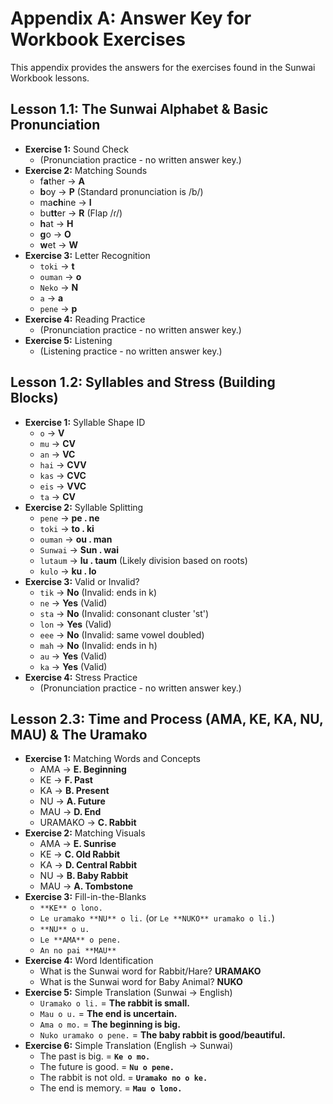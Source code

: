 
# **Appendix A: Answer Key for Workbook Exercises**

This appendix provides the answers for the exercises found in the Sunwai Workbook lessons.

## Lesson 1.1: The Sunwai Alphabet & Basic Pronunciation

*   **Exercise 1:** Sound Check
    *   (Pronunciation practice - no written answer key.)
*   **Exercise 2:** Matching Sounds
    *   f**a**ther -> **A**
    *   **b**oy -> **P** (Standard pronunciation is /b/)
    *   ma**ch**ine -> **I**
    *   bu**tt**er -> **R** (Flap /ɾ/)
    *   **h**at -> **H**
    *   **g**o -> **O**
    *   **w**et -> **W**
*   **Exercise 3:** Letter Recognition
    *   `toki` -> **t**
    *   `ouman` -> **o**
    *   `Neko` -> **N**
    *   `a` -> **a**
    *   `pene` -> **p**
*   **Exercise 4:** Reading Practice
    *   (Pronunciation practice - no written answer key.)
*   **Exercise 5:** Listening
    *   (Listening practice - no written answer key.)

## Lesson 1.2: Syllables and Stress (Building Blocks)

*   **Exercise 1:** Syllable Shape ID
    *   `o` -> **V**
    *   `mu` -> **CV**
    *   `an` -> **VC**
    *   `hai` -> **CVV**
    *   `kas` -> **CVC**
    *   `eis` -> **VVC**
    *   `ta` -> **CV**
*   **Exercise 2:** Syllable Splitting
    *   `pene` -> **pe . ne**
    *   `toki` -> **to . ki**
    *   `ouman` -> **ou . man**
    *   `Sunwai` -> **Sun . wai**
    *   `lutaum` -> **lu . taum** (Likely division based on roots)
    *   `kulo` -> **ku . lo**
*   **Exercise 3:** Valid or Invalid?
    *   `tik` -> **No** (Invalid: ends in k)
    *   `ne` -> **Yes** (Valid)
    *   `sta` -> **No** (Invalid: consonant cluster 'st')
    *   `lon` -> **Yes** (Valid)
    *   `eee` -> **No** (Invalid: same vowel doubled)
    *   `mah` -> **No** (Invalid: ends in h)
    *   `au` -> **Yes** (Valid)
    *   `ka` -> **Yes** (Valid)
*   **Exercise 4:** Stress Practice
    *   (Pronunciation practice - no written answer key.)

## Lesson 2.3: Time and Process (AMA, KE, KA, NU, MAU) & The Uramako

*   **Exercise 1:** Matching Words and Concepts
    *   AMA -> **E. Beginning**
    *   KE -> **F. Past**
    *   KA -> **B. Present**
    *   NU -> **A. Future**
    *   MAU -> **D. End**
    *   URAMAKO -> **C. Rabbit**
*   **Exercise 2:** Matching Visuals
    *   AMA -> **E. Sunrise**
    *   KE -> **C. Old Rabbit**
    *   KA -> **D. Central Rabbit**
    *   NU -> **B. Baby Rabbit**
    *   MAU -> **A. Tombstone**
*   **Exercise 3:** Fill-in-the-Blanks
    *   `**KE** o lono.`
    *   `Le uramako **NU** o li.` (or `Le **NUKO** uramako o li.`)
    *   `**NU** o u.`
    *   `Le **AMA** o pene.`
    *   `An no pai **MAU**`
*   **Exercise 4:** Word Identification
    *   What is the Sunwai word for Rabbit/Hare? **URAMAKO**
    *   What is the Sunwai word for Baby Animal? **NUKO**
*   **Exercise 5:** Simple Translation (Sunwai -> English)
    *   `Uramako o li.` = **The rabbit is small.**
    *   `Mau o u.` = **The end is uncertain.**
    *   `Ama o mo.` = **The beginning is big.**
    *   `Nuko uramako o pene.` = **The baby rabbit is good/beautiful.**
*   **Exercise 6:** Simple Translation (English -> Sunwai)
    *   The past is big. = **`Ke o mo.`**
    *   The future is good. = **`Nu o pene.`**
    *   The rabbit is not old. = **`Uramako no o ke.`**
    *   The end is memory. = **`Mau o lono.`**
